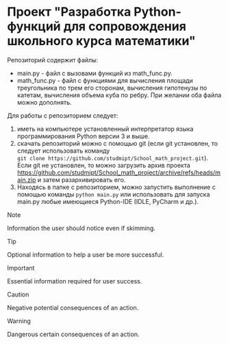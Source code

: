 # Проект  "Разработка Python-функций для сопровождения школьного курса математики"

Репозиторий содержит файлы:
*   main.py  -  файл c вызовами функций из math_func.py.  
*   math_func.py - файл с функциями для вычисления площади треугольника по трем его сторонам, вычисления гипотенузы по катетам, вычисления объема куба по ребру. При желании оба файла можно дополнять. 

Для работы с репозиторием следует:
1.   иметь на компьютере установленный интерпретатор языка программирования Python версии 3 и выше. 
2.   скачать репозиторий можно с помощью git (если git установлен, то следует использовать команду  
 `git clone https://github.com/studmipt/School_math_project.git`). Если git не установлен, то можно загрузить архив проекта https://github.com/studmipt/School_math_project/archive/refs/heads/main.zip и затем разархивировать его. 
3.    Находясь в папке с репозиторием, можно запустить выполнение с помощью команды `python main.py` или использовать для запуска main.py любые имеющиеся Python-IDE (IDLE, PyCharm и др.). 
> [!NOTE]
> Information the user should notice even if skimming.

> [!TIP]
> Optional information to help a user be more successful.

> [!IMPORTANT]
> Essential information required for user success.

> [!CAUTION]
> Negative potential consequences of an action.

> [!WARNING]
> Dangerous certain consequences of an action.
